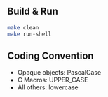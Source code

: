 

## Build & Run


```bash
make clean
make run-shell
```


## Coding Convention

- Opaque objects: PascalCase
- C Macros: UPPER_CASE
- All others: lowercase
